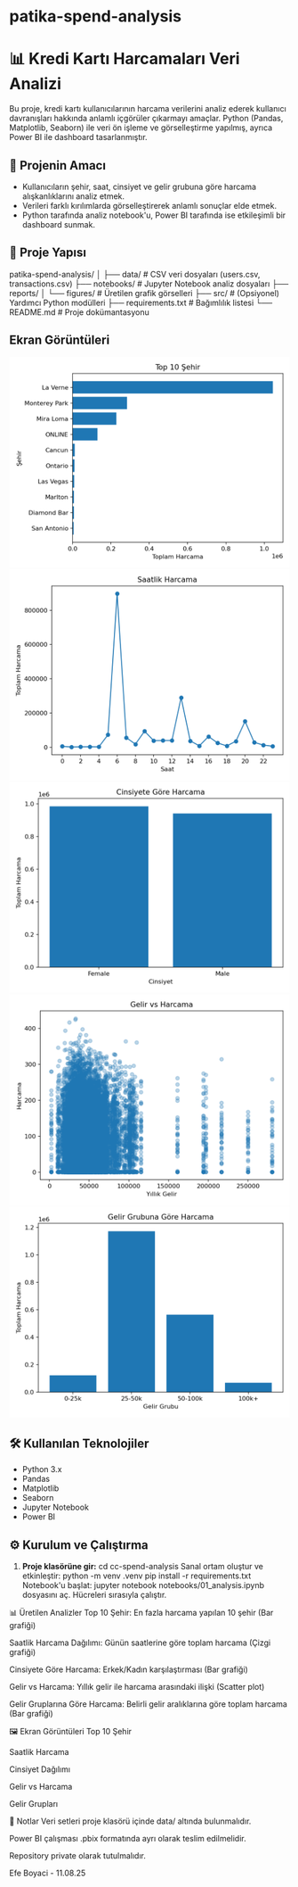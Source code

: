 # patika-spend-analysis

# 📊 Kredi Kartı Harcamaları Veri Analizi

Bu proje, kredi kartı kullanıcılarının harcama verilerini analiz ederek kullanıcı davranışları hakkında anlamlı içgörüler çıkarmayı amaçlar. Python (Pandas, Matplotlib, Seaborn) ile veri ön işleme ve görselleştirme yapılmış, ayrıca Power BI ile dashboard tasarlanmıştır.

## 🚀 Projenin Amacı
- Kullanıcıların şehir, saat, cinsiyet ve gelir grubuna göre harcama alışkanlıklarını analiz etmek.
- Verileri farklı kırılımlarda görselleştirerek anlamlı sonuçlar elde etmek.
- Python tarafında analiz notebook'u, Power BI tarafında ise etkileşimli bir dashboard sunmak.

## 📂 Proje Yapısı
patika-spend-analysis/
│
├── data/ # CSV veri dosyaları (users.csv, transactions.csv)
├── notebooks/ # Jupyter Notebook analiz dosyaları
├── reports/
│ └── figures/ # Üretilen grafik görselleri
├── src/ # (Opsiyonel) Yardımcı Python modülleri
├── requirements.txt # Bağımlılık listesi
└── README.md # Proje dokümantasyonu

## Ekran Görüntüleri
![Top 10 Şehir](reports/figures/top10_cities.png)
![Saatlik Harcama](reports/figures/hourly_spend.png)
![Cinsiyet](reports/figures/gender_spend.png)
![Gelir vs Harcama](reports/figures/income_scatter.png)
![Gelir Grubu](reports/figures/income_group.png)

## 🛠 Kullanılan Teknolojiler
- Python 3.x
- Pandas
- Matplotlib
- Seaborn
- Jupyter Notebook
- Power BI

## ⚙️ Kurulum ve Çalıştırma
1. **Proje klasörüne gir:**
    cd cc-spend-analysis
    Sanal ortam oluştur ve etkinleştir:
    python -m venv .venv
    pip install -r requirements.txt
    Notebook'u başlat:
    jupyter notebook
    notebooks/01_analysis.ipynb dosyasını aç.
    Hücreleri sırasıyla çalıştır.

📊 Üretilen Analizler
Top 10 Şehir: En fazla harcama yapılan 10 şehir (Bar grafiği)

Saatlik Harcama Dağılımı: Günün saatlerine göre toplam harcama (Çizgi grafiği)

Cinsiyete Göre Harcama: Erkek/Kadın karşılaştırması (Bar grafiği)

Gelir vs Harcama: Yıllık gelir ile harcama arasındaki ilişki (Scatter plot)

Gelir Gruplarına Göre Harcama: Belirli gelir aralıklarına göre toplam harcama (Bar grafiği)

🖼 Ekran Görüntüleri
Top 10 Şehir

Saatlik Harcama

Cinsiyet Dağılımı

Gelir vs Harcama

Gelir Grupları

📌 Notlar
Veri setleri proje klasörü içinde data/ altında bulunmalıdır.

Power BI çalışması .pbix formatında ayrı olarak teslim edilmelidir.

Repository private olarak tutulmalıdır.

Efe Boyaci - 11.08.25